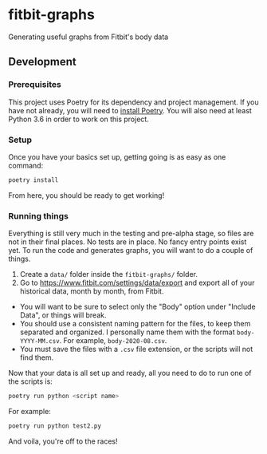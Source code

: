 # fitbit-graphs
Generating useful graphs from Fitbit's body data

## Development

### Prerequisites

This project uses Poetry for its dependency and project management. If you have not already, you will need to [install Poetry](https://python-poetry.org/docs/#installation). You will also need at least Python 3.6 in order to work on this project.

### Setup

Once you have your basics set up, getting going is as easy as one command:

```sh
poetry install
```

From here, you should be ready to get working!

### Running things

Everything is still very much in the testing and pre-alpha stage, so files are not in their final places. No tests are in place. No fancy entry points exist yet. To run the code and generates graphs, you will want to do a couple of things.

1. Create a `data/` folder inside the `fitbit-graphs/` folder.
2. Go to https://www.fitbit.com/settings/data/export and export all of your historical data, month by month, from Fitbit.
  * You will want to be sure to select only the "Body" option under "Include Data", or things will break.
  * You should use a consistent naming pattern for the files, to keep them separated and organized. I personally name them with the format `body-YYYY-MM.csv`. For example, `body-2020-08.csv`.
  * You must save the files with a `.csv` file extension, or the scripts will not find them.

Now that your data is all set up and ready, all you need to do to run one of the scripts is:

```sh
poetry run python <script name>
```

For example:

```sh
poetry run python test2.py
```

And voila, you're off to the races!
